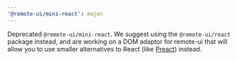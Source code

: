 ```yaml
---
'@remote-ui/mini-react': major
---
```


Deprecated `@remote-ui/mini-react`. We suggest using the `@remote-ui/react` package instead, and are working on a DOM adaptor for remote-ui that will allow you to use smaller alternatives to React (like [Preact](https://preactjs.com/)) instead.
